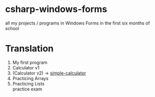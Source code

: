 # csharp-windows-forms
all my projects / programs in Windows Forms in the first six months of school
# Translation
1. My first program
2. Calculator v1
3. (Calculator v2) -> [simple-calculator](https://github.com/DerMerten/simple-calculator)
4. Practicing Arrays
5. Practicing Lists
   <br>
practice exam
